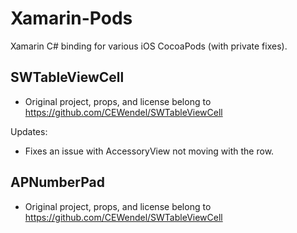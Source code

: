 # Xamarin-Pods
Xamarin C# binding for various iOS CocoaPods (with private fixes).

## SWTableViewCell
 - Original project, props, and license belong to https://github.com/CEWendel/SWTableViewCell

Updates:
 - Fixes an issue with AccessoryView not moving with the row.

## APNumberPad
- Original project, props, and license belong to https://github.com/CEWendel/SWTableViewCell